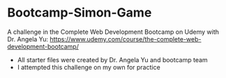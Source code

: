 # Bootcamp-Simon-Game
A challenge in the Complete Web Development Bootcamp on Udemy with Dr. Angela Yu: https://www.udemy.com/course/the-complete-web-development-bootcamp/
- All starter files were created by Dr. Angela Yu and bootcamp team
- I attempted this challenge on my own for practice
